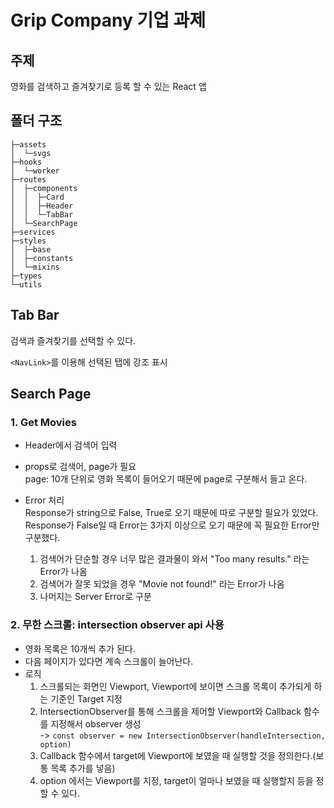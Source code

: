 # Grip Company 기업 과제
## 주제
영화를 검색하고 즐겨찾기로 등록 할 수 있는 React 앱

## 폴더 구조
```
├─assets
│  └─svgs
├─hooks
│  └─worker
├─routes
│  ├─components
│  │  ├─Card
│  │  ├─Header
│  │  └─TabBar
│  └─SearchPage
├─services
├─styles
│  ├─base
│  ├─constants
│  └─mixins
├─types
└─utils
```

## Tab Bar
검색과 즐겨찾기를 선택할 수 있다.

`<NavLink>`를 이용해 선택된 탭에 강조 표시

## Search Page
### 1. Get Movies
- Header에서 검색어 입력

- props로 검색어, page가 필요\
page: 10개 단위로 영화 목록이 들어오기 때문에 page로 구분해서 들고 온다.

- Error 처리\
Response가 string으로 False, True로 오기 때문에 따로 구분할 필요가 있었다.\
Response가 False일 때 Error는 3가지 이상으로 오기 때문에 꼭 필요한 Error만 구분했다.
  1. 검색어가 단순할 경우 너무 많은 결과물이 와서 "Too many results." 라는 Error가 나옴
  2. 검색어가 잘못 되었을 경우 "Movie not found!" 라는 Error가 나옴
  3. 나머지는 Server Error로 구분

### 2. 무한 스크롤: intersection observer api 사용
- 영화 목록은 10개씩 추가 된다.
- 다음 페이지가 있다면 계속 스크롤이 늘어난다.
- 로직
  1. 스크롤되는 화면인 Viewport, Viewport에 보이면 스크롤 목록이 추가되게 하는 기준인 Target 지정
  2. IntersectionObserver를 통해 스크롤을 제어할 Viewport와 Callback 함수를 지정해서 observer 생성\
    -> `const observer = new IntersectionObserver(handleIntersection, option)`
  3. Callback 함수에서 target에 Viewport에 보였을 때 실행할 것을 정의한다.(보통 목록 추가를 넣음)
  4. option 에서는 Viewport를 지정, target이 얼마나 보였을 때 실행할지 등을 정할 수 있다.
